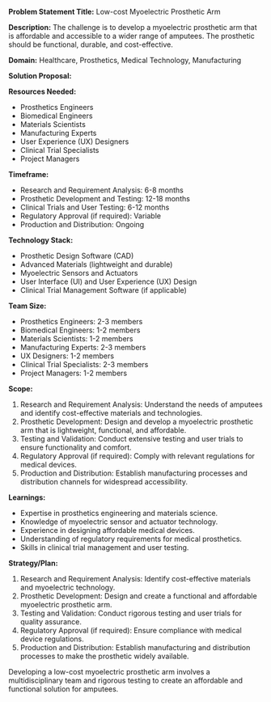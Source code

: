 **Problem Statement Title:** Low-cost Myoelectric Prosthetic Arm

**Description:** The challenge is to develop a myoelectric prosthetic arm that is affordable and accessible to a wider range of amputees. The prosthetic should be functional, durable, and cost-effective.

**Domain:** Healthcare, Prosthetics, Medical Technology, Manufacturing

**Solution Proposal:**

**Resources Needed:**
- Prosthetics Engineers
- Biomedical Engineers
- Materials Scientists
- Manufacturing Experts
- User Experience (UX) Designers
- Clinical Trial Specialists
- Project Managers

**Timeframe:**
- Research and Requirement Analysis: 6-8 months
- Prosthetic Development and Testing: 12-18 months
- Clinical Trials and User Testing: 6-12 months
- Regulatory Approval (if required): Variable
- Production and Distribution: Ongoing

**Technology Stack:**
- Prosthetic Design Software (CAD)
- Advanced Materials (lightweight and durable)
- Myoelectric Sensors and Actuators
- User Interface (UI) and User Experience (UX) Design
- Clinical Trial Management Software (if applicable)

**Team Size:**
- Prosthetics Engineers: 2-3 members
- Biomedical Engineers: 1-2 members
- Materials Scientists: 1-2 members
- Manufacturing Experts: 2-3 members
- UX Designers: 1-2 members
- Clinical Trial Specialists: 2-3 members
- Project Managers: 1-2 members

**Scope:**
1. Research and Requirement Analysis: Understand the needs of amputees and identify cost-effective materials and technologies.
2. Prosthetic Development: Design and develop a myoelectric prosthetic arm that is lightweight, functional, and affordable.
3. Testing and Validation: Conduct extensive testing and user trials to ensure functionality and comfort.
4. Regulatory Approval (if required): Comply with relevant regulations for medical devices.
5. Production and Distribution: Establish manufacturing processes and distribution channels for widespread accessibility.

**Learnings:**
- Expertise in prosthetics engineering and materials science.
- Knowledge of myoelectric sensor and actuator technology.
- Experience in designing affordable medical devices.
- Understanding of regulatory requirements for medical prosthetics.
- Skills in clinical trial management and user testing.

**Strategy/Plan:**
1. Research and Requirement Analysis: Identify cost-effective materials and myoelectric technology.
2. Prosthetic Development: Design and create a functional and affordable myoelectric prosthetic arm.
3. Testing and Validation: Conduct rigorous testing and user trials for quality assurance.
4. Regulatory Approval (if required): Ensure compliance with medical device regulations.
5. Production and Distribution: Establish manufacturing and distribution processes to make the prosthetic widely available.

Developing a low-cost myoelectric prosthetic arm involves a multidisciplinary team and rigorous testing to create an affordable and functional solution for amputees.